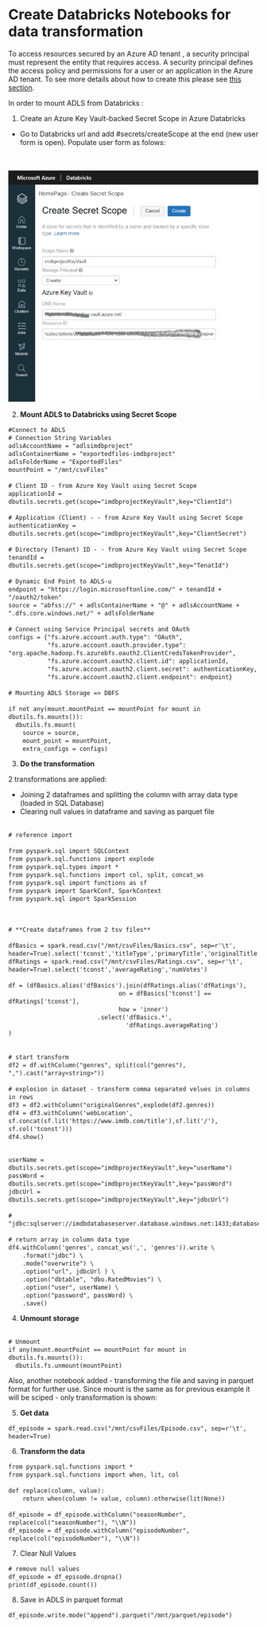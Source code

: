 # Create Databricks Notebooks for data transformation

To access resources secured by an Azure AD tenant , a security principal must represent the entity that requires access. A security principal defines the access policy and permissions for a user or an application in the Azure AD tenant.
To see more details about how to create this please see [this section]().

In order to mount ADLS from Databricks :
1. Create an Azure Key Vault-backed Secret Scope in Azure Databricks
* Go to Databricks url and add #secrets/createScope at the end (new user form is open). Populate user form as folows:

\
\
![storage account](images/DBricksMount/DBricksMount1.png)


2. **Mount ADLS to Databricks using Secret Scope**
```
#Connect to ADLS
# Connection String Variables
adlsAccountName = "adlsimdbproject"
adlsContainerName = "exportedfiles-imdbproject"
adlsFolderName = "ExportedFiles"
mountPoint = "/mnt/csvFiles"

# Client ID - from Azure Key Vault using Secret Scope
applicationId = dbutils.secrets.get(scope="imdbprojectKeyVault",key="ClientId")

# Application (Client) - - from Azure Key Vault using Secret Scope
authenticationKey = dbutils.secrets.get(scope="imdbprojectKeyVault",key="ClientSecret")

# Directory (Tenant) ID - - from Azure Key Vault using Secret Scope
tenandId = dbutils.secrets.get(scope="imdbprojectKeyVault",key="TenatId")

# Dynamic End Point to ADLS-u
endpoint = "https://login.microsoftonline.com/" + tenandId + "/oauth2/token"
source = "abfss://" + adlsContainerName + "@" + adlsAccountName + ".dfs.core.windows.net/" + adlsFolderName

# Connect using Service Principal secrets and OAuth
configs = {"fs.azure.account.auth.type": "OAuth",
           "fs.azure.account.oauth.provider.type": "org.apache.hadoop.fs.azurebfs.oauth2.ClientCredsTokenProvider",
           "fs.azure.account.oauth2.client.id": applicationId,
           "fs.azure.account.oauth2.client.secret": authenticationKey,
           "fs.azure.account.oauth2.client.endpoint": endpoint}

# Mounting ADLS Storage => DBFS
 
if not any(mount.mountPoint == mountPoint for mount in dbutils.fs.mounts()):
  dbutils.fs.mount(
    source = source,
    mount_point = mountPoint,
    extra_configs = configs)

```

3. **Do the transformation**

2 transformations are applied:
* Joining 2 dataframes and splitting the column with array data type (loaded in SQL Database)
* Clearing null values in dataframe and saving as parquet file

```

# reference import

from pyspark.sql import SQLContext
from pyspark.sql.functions import explode
from pyspark.sql.types import *
from pyspark.sql.functions import col, split, concat_ws
from pyspark.sql import functions as sf
from pyspark import SparkConf, SparkContext
from pyspark.sql import SparkSession

```

```


# **Create dataframes from 2 tsv files**

dfBasics = spark.read.csv("/mnt/csvFiles/Basics.csv", sep=r'\t', header=True).select('tconst','titleType','primaryTitle','originalTitle','isAdult','startYear','endYear','runtimeMinutes','genres')
dfRatings = spark.read.csv("/mnt/csvFiles/Ratings.csv", sep=r'\t', header=True).select('tconst','averageRating','numVotes')

df = (dfBasics.alias('dfBasics').join(dfRatings.alias('dfRatings'),
                               on = dfBasics['tconst'] == dfRatings['tconst'],
                               how = 'inner')
                         .select('dfBasics.*',
                                 'dfRatings.averageRating')
)


# start transform
df2 = df.withColumn("genres", split(col("genres"), ",").cast("array<string>"))

# explosion in dataset - transform comma separated velues in columns in rows
df3 = df2.withColumn("originalGenres",explode(df2.genres))
df4 = df3.withColumn('webLocation', sf.concat(sf.lit('https://www.imdb.com/title'),sf.lit('/'), sf.col('tconst')))
df4.show()

```

```

userName = dbutils.secrets.get(scope="imdbprojectKeyVault",key="userName")
passWord = dbutils.secrets.get(scope="imdbprojectKeyVault",key="passWord")
jdbcUrl = dbutils.secrets.get(scope="imdbprojectKeyVault",key="jdbcUrl")

# "jdbc:sqlserver://imdbdatabaseserver.database.windows.net:1433;database=IMdbDataBase"

# return array in column data type 
df4.withColumn('genres', concat_ws(',', 'genres')).write \
    .format("jdbc") \
    .mode("overwrite") \
    .option("url", jdbcUrl ) \
    .option("dbtable", "dbo.RatedMovies") \
    .option("user", userName) \
    .option("password", passWord) \
    .save()
```

4. **Unmount storage**

```

# Unmount 
if any(mount.mountPoint == mountPoint for mount in dbutils.fs.mounts()):
  dbutils.fs.unmount(mountPoint)
  ```

Also, another notebook added - transforming the file and saving in parquet format for further use. Since mount is the same as for previous example it will be sciped - only transformation is shown:

5. **Get data**
```
df_episode = spark.read.csv("/mnt/csvFiles/Episode.csv", sep=r'\t', header=True)
```
6. **Transform the data**
```
from pyspark.sql.functions import *
from pyspark.sql.functions import when, lit, col

def replace(column, value):
    return when(column != value, column).otherwise(lit(None))

df_episode = df_episode.withColumn("seasonNumber", replace(col("seasonNumber"), "\\N"))
df_episode = df_episode.withColumn("episodeNumber", replace(col("episodeNumber"), "\\N"))

```
7. Clear Null Values
```
# remove null values
df_episode = df_episode.dropna()
print(df_episode.count())

```

8. Save in ADLS in parquet format
```
df_episode.write.mode("append").parquet("/mnt/parquet/episode")
```